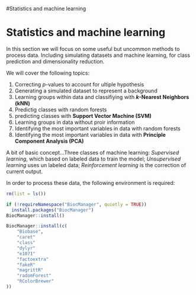 #Statistics and machine learning

# Statistics and machine learning

In this section we will focus on some useful but uncommon methods to process data. Including simulating datasets and machine learning, for class prediction and dimensionality reduction.

We will cover the following topics:

1. Correcting *p*-values to account for ultiple hypothesis
2. Generating a simulated dataset to represent a background
3. Learning groups within data and classifiying with ***k*-Nearest Neighbors (kNN)**
4. Predictig classes with random forests
5. predicting classes with **Support Vector Machine (SVM)**
6. Learning groups in data without proir information
7. Identifying the most important variables in data with random forests
8. Identifying the most important variables in data with **Principle Component Analysis (PCA)**

A bit of basic concept...Three classes of machine learning: *Supervised learning*, which based on labeled data to train the model; *Unsupervised learning* uses un labeled data; *Reinforcement learning* is the correction of current output.

In order to process these data, the following environment is required:
```r
rm(list = ls())

if (!requireNamespace("BiocManager", quietly = TRUE))
  install.packages("BiocManager")
BiocManager::install()

BiocManager::install(c(
    "Biobase",
    "caret"
    "class"
    "dylyr"
    "e1071"
    "factoextra"
    "fakeR"
    "magrittR"
    "radomForest"
    "RColorBrewer"
))
